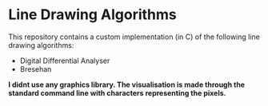 # Line Drawing Algorithms
This repository contains a custom implementation (in C) of the following line drawing algorithms:

- Digital Differential Analyser 
- Bresehan

**I didnt use any graphics library. The visualisation is made through the standard command line with characters representing the pixels.**
